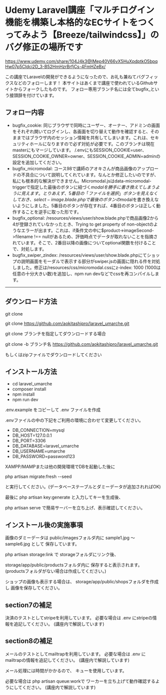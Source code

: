 # Udemy Laravel講座「マルチログイン機能を構築し本格的なECサイトをつくってみよう【Breeze/tailwindcss】」のバグ修正の場所です

https://www.udemy.com/share/104J4k3@IMep40V66vX5HuXpdptkO5bpqHw07p5Cldci2D_3-B52HmHzrBrfjCs-4FmHZeBx/

この講座でLaravelの開発ができるようになったので、お礼も兼ねてバグフィックスなどのフォローします！
本サイトはあくまで講座で使われているGithubサイトからフォークしたものです。
フォロー専用ブランチ名には全てbugfix_という接頭辞を付けています。

## フォロー内容

- bugfix_cookie: 同じブラウザで同時にユーザー、オーナー、アドミンの画面をそれぞれ開いてログインし、各画面を切り替えて動作を確認すると、そのままではブラウザ内のセッション情報を共有してしまいます。これは、セキュリティホールになりますので必ず対処が必要です。このブランチは現在masterにもマージしています。
/.envにもSESSION_COOKIE=user、SESSION_COOKIE_OWNER=owner、SESSION_COOKIE_ADMIN=adminの設定を追加してください。
- bugfix_micromodal: コース98で講師のアオキさんが商品画像のアップロードの不具合について説明してくれています。なんとか修正したいのですが、私にも根本的な解決ができません。Micromodal.jsはdata-micromodal-triggerで指定した最後のボタンに紐づく$modalを勝手に書き換えてしまうように見えます。とりあえず、5番目の「ファイルを選択」ボタンを見えなくしておき、select-image.blade.phpで最後のボタンの$modalを書き換えないようにしました。5番目のボタンが存在すれば、4番目のボタンは正しく動作することを逆手に取った形です。
- bugfix_optional: /resources/views/user/show.blade.phpで商品画像2から4が登録されていなかったとき、Trying to get property of non-objectのようなエラーが出ます。これは、if条件文の中に$product->imageSecond->filename !== nullがあるため、評価時点でデータが取れないことを指摘されています。そこで、2番目以降の画像についてoptional関数を付けることで、対処します。
- bugfix_swiper_zindex: /resources/views/user/show.blade.phpにてショップの説明画面をモーダルで表示する部分がswiper.jsの画面に隠れる件を対処しました。修正は/resources/css/micromodal.cssにz-index: 1000 (1000は任意の十分大きい数)を追加し、npm run devなどでcssを再コンパイルします。
------------

## ダウンロード方法

git clone

git clone https://github.com/aokitashipro/laravel_umarche.git

git clone ブランチを指定してダウンロードする場合

git clone -b ブランチ名 https://github.com/aokitashipro/laravel_umarche.git

もしくはzipファイルでダウンロードしてください

## インストール方法

- cd laravel_umarche
- composer install
- npm install
- npm run dev

.env.example をコピーして .env ファイルを作成

.envファイルの中の下記をご利用の環境に合わせて変更してください。

- DB_CONNECTION=mysql
- DB_HOST=127.0.0.1
- DB_PORT=3306
- DB_DATABASE=laravel_umarche
- DB_USERNAME=umarche
- DB_PASSWORD=password123

XAMPP/MAMPまたは他の開発環境でDBを起動した後に

php artisan migrate:fresh --seed

と実行してください。(データベーステーブルとダミーデータが追加されればOK)

最後に
php artisan key:generate
と入力してキーを生成後、

php artisan serve
で簡易サーバーを立ち上げ、表示確認してください。


## インストール後の実施事項

画像のダミーデータは
public/imagesフォルダ内に
sample1.jpg 〜 sample6.jpg として
保存しています。

php artisan storage:link で
storageフォルダにリンク後、

storage/app/public/productsフォルダ内に
保存すると表示されます。
(productsフォルダがない場合は作成してください。)

ショップの画像も表示する場合は、
storage/app/public/shopsフォルダを作成し
画像を保存してください。

## section7の補足

決済のテストとしてstripeを利用しています。
必要な場合は .env にstripeの情報を追記してください。
(講座内で解説しています)

## section8の補足

メールのテストとしてmailtrapを利用しています。
必要な場合は .env にmailtrapの情報を追記してください。
(講座内で解説しています)

メール処理には時間がかかるので、
キューを使用しています。

必要な場合は php artisan queue:workで
ワーカーを立ち上げて動作確認するようにしてください。
(講座内で解説しています)

